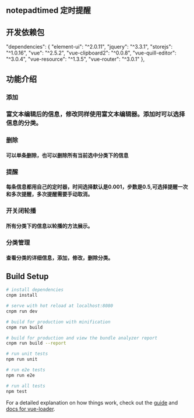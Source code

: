 ## notepadtimed 定时提醒
## 开发依赖包
  "dependencies": {
    "element-ui": "^2.0.11",
    "jquery": "^3.3.1",
    "storejs": "^1.0.16",
    "vue": "^2.5.2",
    "vue-clipboard2": "^0.0.8",
    "vue-quill-editor": "^3.0.4",
    "vue-resource": "^1.3.5",
    "vue-router": "^3.0.1"
  },
## 功能介绍
### 添加
### 富文本编辑后的信息，修改同样使用富文本编辑器。添加时可以选择信息的分类。
### 删除
#### 可以单条删除，也可以删除所有当前选中分类下的信息
### 提醒
#### 每条信息都用自己的定时器，时间选择默认是0.001，步数是0.5,可选择提醒一次和多次提醒，多次提醒需要手动取消。
### 开关闭轮播
#### 所有分类下的信息以轮播的方法展示。
### 分类管理
#### 查看分类的详细信息，添加，修改，删除分类。
## Build Setup

``` bash
# install dependencies
cnpm install

# serve with hot reload at localhost:8080
cnpm run dev

# build for production with minification
cnpm run build

# build for production and view the bundle analyzer report
cnpm run build --report

# run unit tests
npm run unit

# run e2e tests
npm run e2e

# run all tests
npm test
```

For a detailed explanation on how things work, check out the [guide](http://vuejs-templates.github.io/webpack/) and [docs for vue-loader](http://vuejs.github.io/vue-loader).
